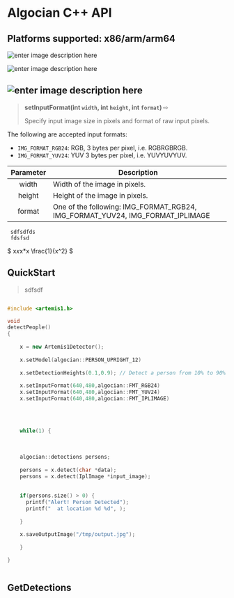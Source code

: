 
# <b> Algocian C++ API </b>
## Platforms supported: x86/arm/arm64


![enter image description here](http://blog.cobia.net/cobiacomm/wp-content/uploads/2014/06/api-512x270.png)

![enter image description here](http://alg11.api.algocian.com/api1.png)

 

## ![enter image description here](http://alg11.api.algocian.com/api1.png) </b>

>  <b>setInputFormat(int `width`, int `height`, int `format`) </b>  ⇨
>
>   Specify input image size in pixels and format of raw input pixels. 

The following are accepted input formats:

-  `IMG_FORMAT_RGB24`: RGB, 3 bytes per pixel, i.e. RGBRGBRGB. 
-  `IMG_FORMAT_YUV24`: YUV 3 bytes per pixel, i.e. YUVYUVYUV.

| Parameter | Description |
| :---:     | --- |
| width | Width of the image in pixels. |
| height | Height of the image in pixels. |
| format | One of the following: IMG_FORMAT_RGB24, IMG_FORMAT_YUV24, IMG_FORMAT_IPLIMAGE |


     sdfsdfds
     fdsfsd
     
$ x*x*x*x \frac{1}{x^2} $
    

## QuickStart 

    
> sdfsdf
> 

```c++

#include <artemis1.h>

void
detectPeople() 
{
	
	x = new Artemis1Detector();
	
	x.setModel(algocian::PERSON_UPRIGHT_12)
	
	x.setDetectionHeights(0.1,0.9); // Detect a person from 10% to 90% height of the image
	
	x.setInputFormat(640,480,algocian::FMT_RGB24)
	x.setInputFormat(640,480,algocian::FMT_YUV24)
	x.setInputFormat(640,480,algocian::FMT_IPLIMAGE)
	
	
	
	
	while(1) {
	
	
	
	algocian::detections persons;
	
	persons = x.detect(char *data);
	persons = x.detect(IplImage *input_image);
	
	
	if(persons.size() > 0) { 
	  printf("Alert! Person Detected");
	  printf("  at location %d %d", );
	  
	}
	
	x.saveOutputImage("/tmp/output.jpg");
	
	}

}



```


## GetDetections ##
